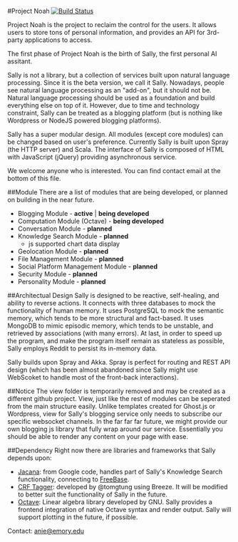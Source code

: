 #Project Noah [![Build Status](https://travis-ci.org/windweller/Spray-Blog.svg?branch=Spray-Blog)](https://travis-ci.org/windweller/Spray-Blog)

Project Noah is the project to reclaim the control for the users. It allows users to store tons of personal information, and provides an API for 3rd-party applications to access. 

The first phase of Project Noah is the birth of Sally, the first personal AI assitant.

Sally is not a library, but a collection of services built upon natural language processing. Since it is the beta version, we call it Sally. Nowadays, people see natural language processing as an "add-on", but it should not be. Natural language processing should be used as a foundation and build everything else on top of it. However, due to time and technology constraint, Sally can be treated as a blogging platform (but is nothing like Wordpress or NodeJS powered blogging platforms).

Sally has a super modular design. All modules (except core modules) can be changed based on user's preference. Currently Sally is built upon Spray (the HTTP server) and Scala. The interface of Sally is composed of HTML with JavaScript (jQuery) providing asynchronous service.

We welcome anyone who is interested. You can find contact email at the bottom of this file. 

##Module
There are a list of modules that are being developed, or planned on building in the near future.
* Blogging Module - **active** | **being developed** 
* Computation Module (Octave) - **being developed**
* Conversation Module - **planned**
* Knowledge Search Module - **planned**
  - js supported chart data display
* Geolocation Module - **planned**
* File Management Module - **planned**
* Social Platform Management Module - **planned**
* Security Module - **planned**
* Personality Module - **planned**

##Architectual Design
Sally is designed to be reactive, self-healing, and ability to reverse actions. It connects with three databases to mock the functionality of human memory. It uses PostgreSQL to mock the semantic memory, which tends to be more structural and fact-based. It uses MongoDB to mimic episodic memory, which tends to be unstable, and retrieved by associations (with many errors). At last, in order to speed up the program, and make the program itself remain as stateless as possible, Sally employs Reddit to persist its in-memory data.

Sally builds upon Spray and Akka. Spray is perfect for routing and REST API design (which has been almost abandoned since Sally might use WebScoket to handle most of the front-back interactions).

##Notice
The view folder is temporarily removed and may be created as a different github project. View, just like the rest of modules can be seperated from the main structure easily. Unlike templates created for Ghost.js or Wordpress, view for Sally's blogging service only needs to subscribe our specific websocket channels. In the far far far future, we might provide our own blogging js library that fully wrap around our service. Essentially you should be able to render any content on your page with ease.

##Dependency
Right now there are libraries and frameworks that Sally depends upon:
* [Jacana](https://code.google.com/p/jacana/): from Google code, handles part of Sally's Knowledge Search functionality, connecting to [FreeBase](freebase.com).
* [CRF Tagger](https://github.com/tomtung/nlp-class/tree/master/hw4): developed by @tomgtung using Breeze. It will be modified to better suit the functionality of Sally in the future.
* [Octave](http://www.gnu.org/software/octave/): Linear algebra library developed by GNU. Sally provides a frontend integration of native Octave syntax and render output. Sally will support plotting in the future, if possible.

Contact: anie@emory.edu
